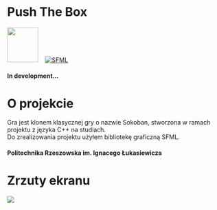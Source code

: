 # Push The Box
<img src="https://raw.githubusercontent.com/isocpp/logos/master/cpp_logo.png" width="72" height="81" disabled="true">&nbsp;&nbsp;&nbsp;&nbsp;[![SFML](https://www.sfml-dev.org/images/logo.png)](https://www.sfml-dev.org/)
#### In development...
# O projekcie
Gra jest klonem klasycznej gry o nazwie Sokoban, stworzona w ramach projektu z języka C++ na studiach. <br />
Do zrealizowania projektu użyłem bibliotekę graficzną SFML. </br>
#### Politechnika Rzeszowska im. Ignacego Łukasiewicza
# Zrzuty ekranu
![](https://camo.githubusercontent.com/8012cab255e7f1da730050b6828370c096b14c0afb442f388982e00537e6c04d/68747470733a2f2f692e696d6775722e636f6d2f68375559694e462e706e67)

